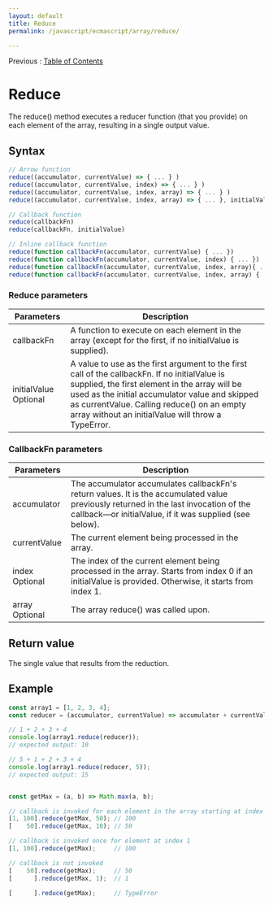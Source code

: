 ```yaml
---
layout: default
title: Reduce
permalink: /javascript/ecmascript/array/reduce/

---
```


Previous : [Table of Contents](./index.md)


# Reduce

The reduce() method executes a reducer function (that you provide) on each element of the array, resulting in a single output value.


## Syntax
```javascript
// Arrow function
reduce((accumulator, currentValue) => { ... } )
reduce((accumulator, currentValue, index) => { ... } )
reduce((accumulator, currentValue, index, array) => { ... } )
reduce((accumulator, currentValue, index, array) => { ... }, initialValue)

// Callback function
reduce(callbackFn)
reduce(callbackFn, initialValue)

// Inline callback function
reduce(function callbackFn(accumulator, currentValue) { ... })
reduce(function callbackFn(accumulator, currentValue, index) { ... })
reduce(function callbackFn(accumulator, currentValue, index, array){ ... })
reduce(function callbackFn(accumulator, currentValue, index, array) { ... }, initialValue)
```

### Reduce parameters
| Parameters | Description |
| ---------- | ----------- |
| callbackFn | A function to execute on each element in the array (except for the first, if no initialValue is supplied). |
| initialValue Optional | A value to use as the first argument to the first call of the callbackFn. If no initialValue is supplied, the first element in the array will be used as the initial accumulator value and skipped as currentValue. Calling reduce() on an empty array without an initialValue will throw a TypeError. |

### CallbackFn parameters
| Parameters | Description |
| ---------- | ----------- |
| accumulator | The accumulator accumulates callbackFn's return values. It is the accumulated value previously returned in the last invocation of the callback—or initialValue, if it was supplied (see below). |
| currentValue | The current element being processed in the array. |
| index Optional | The index of the current element being processed in the array. Starts from index 0 if an initialValue is provided. Otherwise, it starts from index 1. |
| array Optional | The array reduce() was called upon. |


## Return value
The single value that results from the reduction.


## Example
```javascript
const array1 = [1, 2, 3, 4];
const reducer = (accumulator, currentValue) => accumulator + currentValue;

// 1 + 2 + 3 + 4
console.log(array1.reduce(reducer));
// expected output: 10

// 5 + 1 + 2 + 3 + 4
console.log(array1.reduce(reducer, 5));
// expected output: 15


const getMax = (a, b) => Math.max(a, b);

// callback is invoked for each element in the array starting at index 0
[1, 100].reduce(getMax, 50); // 100
[    50].reduce(getMax, 10); // 50

// callback is invoked once for element at index 1
[1, 100].reduce(getMax);     // 100

// callback is not invoked
[    50].reduce(getMax);     // 50
[      ].reduce(getMax, 1);  // 1

[      ].reduce(getMax);     // TypeError

```